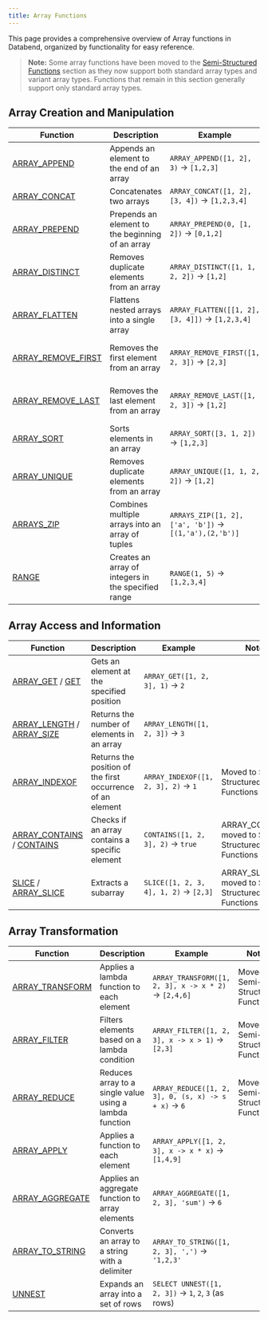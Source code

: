 ```yaml
---
title: Array Functions
---
```


This page provides a comprehensive overview of Array functions in Databend, organized by functionality for easy reference.

> **Note:** Some array functions have been moved to the [Semi-Structured Functions](/docs/en/sql-reference/20-sql-functions/10-semi-structured-functions/) section as they now support both standard array types and variant array types. Functions that remain in this section generally support only standard array types.

## Array Creation and Manipulation

| Function | Description | Example | Notes |
|----------|-------------|---------|-------|
| [ARRAY_APPEND](/docs/en/sql-reference/20-sql-functions/10-semi-structured-functions/array-append) | Appends an element to the end of an array | `ARRAY_APPEND([1, 2], 3)` → `[1,2,3]` | Moved to Semi-Structured Functions |
| [ARRAY_CONCAT](array-concat.md) | Concatenates two arrays | `ARRAY_CONCAT([1, 2], [3, 4])` → `[1,2,3,4]` | |
| [ARRAY_PREPEND](/docs/en/sql-reference/20-sql-functions/10-semi-structured-functions/array-prepend) | Prepends an element to the beginning of an array | `ARRAY_PREPEND(0, [1, 2])` → `[0,1,2]` | Moved to Semi-Structured Functions |
| [ARRAY_DISTINCT](/docs/en/sql-reference/20-sql-functions/10-semi-structured-functions/array-distinct) | Removes duplicate elements from an array | `ARRAY_DISTINCT([1, 1, 2, 2])` → `[1,2]` | Moved to Semi-Structured Functions |
| [ARRAY_FLATTEN](/docs/en/sql-reference/20-sql-functions/10-semi-structured-functions/array-flatten) | Flattens nested arrays into a single array | `ARRAY_FLATTEN([[1, 2], [3, 4]])` → `[1,2,3,4]` | Moved to Semi-Structured Functions |
| [ARRAY_REMOVE_FIRST](/docs/en/sql-reference/20-sql-functions/10-semi-structured-functions/array-remove-first) | Removes the first element from an array | `ARRAY_REMOVE_FIRST([1, 2, 3])` → `[2,3]` | Moved to Semi-Structured Functions |
| [ARRAY_REMOVE_LAST](/docs/en/sql-reference/20-sql-functions/10-semi-structured-functions/array-remove-last) | Removes the last element from an array | `ARRAY_REMOVE_LAST([1, 2, 3])` → `[1,2]` | Moved to Semi-Structured Functions |
| [ARRAY_SORT](array-sort.md) | Sorts elements in an array | `ARRAY_SORT([3, 1, 2])` → `[1,2,3]` | |
| [ARRAY_UNIQUE](/docs/en/sql-reference/20-sql-functions/10-semi-structured-functions/array-unique) | Removes duplicate elements from an array | `ARRAY_UNIQUE([1, 1, 2, 2])` → `[1,2]` | Moved to Semi-Structured Functions |
| [ARRAYS_ZIP](arrays-zip.md) | Combines multiple arrays into an array of tuples | `ARRAYS_ZIP([1, 2], ['a', 'b'])` → `[(1,'a'),(2,'b')]` | |
| [RANGE](range.md) | Creates an array of integers in the specified range | `RANGE(1, 5)` → `[1,2,3,4]` | |

## Array Access and Information

| Function | Description | Example | Notes |
|----------|-------------|---------|-------|
| [ARRAY_GET](array-get.md) / [GET](get.md) | Gets an element at the specified position | `ARRAY_GET([1, 2, 3], 1)` → `2` | |
| [ARRAY_LENGTH](array-length.md) / [ARRAY_SIZE](array-size.md) | Returns the number of elements in an array | `ARRAY_LENGTH([1, 2, 3])` → `3` | |
| [ARRAY_INDEXOF](/docs/en/sql-reference/20-sql-functions/10-semi-structured-functions/array-indexof) | Returns the position of the first occurrence of an element | `ARRAY_INDEXOF([1, 2, 3], 2)` → `1` | Moved to Semi-Structured Functions |
| [ARRAY_CONTAINS](/docs/en/sql-reference/20-sql-functions/10-semi-structured-functions/array-contains) / [CONTAINS](contains.md) | Checks if an array contains a specific element | `CONTAINS([1, 2, 3], 2)` → `true` | ARRAY_CONTAINS moved to Semi-Structured Functions |
| [SLICE](slice.md) / [ARRAY_SLICE](/docs/en/sql-reference/20-sql-functions/10-semi-structured-functions/array-slice) | Extracts a subarray | `SLICE([1, 2, 3, 4], 1, 2)` → `[2,3]` | ARRAY_SLICE moved to Semi-Structured Functions |

## Array Transformation

| Function | Description | Example | Notes |
|----------|-------------|---------|-------|
| [ARRAY_TRANSFORM](/docs/en/sql-reference/20-sql-functions/10-semi-structured-functions/array-transform) | Applies a lambda function to each element | `ARRAY_TRANSFORM([1, 2, 3], x -> x * 2)` → `[2,4,6]` | Moved to Semi-Structured Functions |
| [ARRAY_FILTER](/docs/en/sql-reference/20-sql-functions/10-semi-structured-functions/array-filter) | Filters elements based on a lambda condition | `ARRAY_FILTER([1, 2, 3], x -> x > 1)` → `[2,3]` | Moved to Semi-Structured Functions |
| [ARRAY_REDUCE](/docs/en/sql-reference/20-sql-functions/10-semi-structured-functions/array-reduce) | Reduces array to a single value using a lambda function | `ARRAY_REDUCE([1, 2, 3], 0, (s, x) -> s + x)` → `6` | Moved to Semi-Structured Functions |
| [ARRAY_APPLY](array-apply.md) | Applies a function to each element | `ARRAY_APPLY([1, 2, 3], x -> x * x)` → `[1,4,9]` | |
| [ARRAY_AGGREGATE](array-aggregate.md) | Applies an aggregate function to array elements | `ARRAY_AGGREGATE([1, 2, 3], 'sum')` → `6` | |
| [ARRAY_TO_STRING](array-to-string.md) | Converts an array to a string with a delimiter | `ARRAY_TO_STRING([1, 2, 3], ',')` → `'1,2,3'` | |
| [UNNEST](unnest.md) | Expands an array into a set of rows | `SELECT UNNEST([1, 2, 3])` → `1`, `2`, `3` (as rows) | |